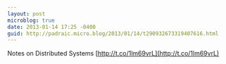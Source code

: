 ```yaml
---
layout: post
microblog: true
date: 2013-01-14 17:25 -0400
guid: http://padraic.micro.blog/2013/01/14/t290932673319407616.html
---
```

Notes on Distributed Systems [http://t.co/1lm69vrL](http://t.co/1lm69vrL)
